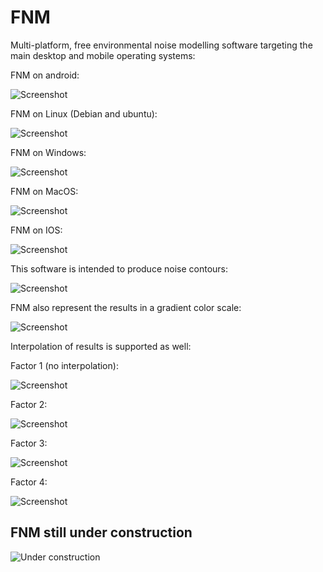 # FNM
Multi-platform, free environmental noise modelling software targeting the main desktop and mobile operating systems:

FNM on android:

![Screenshot](https://raw.githubusercontent.com/christian-mv/Free-Noise-Map/master/screenshoots/gui_on_android.png)

FNM on Linux (Debian and ubuntu):

![Screenshot](https://raw.githubusercontent.com/christian-mv/Free-Noise-Map/master/screenshoots/gui_on_Linux.png)

FNM on Windows:

![Screenshot](https://raw.githubusercontent.com/christian-mv/Free-Noise-Map/master/screenshoots/gui_on_windows.png)

FNM on MacOS:

![Screenshot](https://raw.githubusercontent.com/christian-mv/Free-Noise-Map/master/screenshoots/gui_on_MacOS.png)

FNM on IOS:

![Screenshot](https://raw.githubusercontent.com/christian-mv/Free-Noise-Map/master/screenshoots/gui_on_IOS.png)



This software is intended to produce noise contours:

![Screenshot](https://raw.githubusercontent.com/christian-mv/Free-Noise-Map/master/screenshoots/contourAreas.png)


FNM also represent the results in a gradient color scale:

![Screenshot](https://raw.githubusercontent.com/christian-mv/Free-Noise-Map/master/screenshoots/raster_test.png)





Interpolation of results is supported as well:

Factor 1 (no interpolation):


![Screenshot](https://raw.githubusercontent.com/christian-mv/Free-Noise-Map/master/screenshoots/interpolation1.png)

Factor 2:

![Screenshot](https://raw.githubusercontent.com/christian-mv/Free-Noise-Map/master/screenshoots/interpolation2.png)

Factor 3:

![Screenshot](https://raw.githubusercontent.com/christian-mv/Free-Noise-Map/master/screenshoots/interpolation3.png)

Factor 4:

![Screenshot](https://raw.githubusercontent.com/christian-mv/Free-Noise-Map/master/screenshoots/interpolation4.png)







## FNM still under construction ##



![Under construction](https://pngimg.com/uploads/under_construction/under_construction_PNG46.png)
